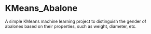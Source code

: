 # KMeans_Abalone
A simple KMeans machine learning project to distinguish the gender of abalones based on their properties, such as weight, diameter, etc.
